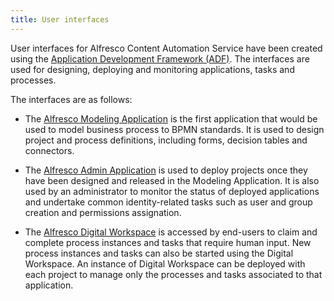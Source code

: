 ```yaml
---
title: User interfaces
---
```


User interfaces for Alfresco Content Automation Service have been created using the [Application Development Framework (ADF)](https://www.alfresco.com/platform/alfresco-application-development-framework-adf). The interfaces are used for designing, deploying and monitoring applications, tasks and processes.

The interfaces are as follows:

* The [Alfresco Modeling Application](../modeling/index.md) is the first application that would be used to model business process to BPMN standards. It is used to design project and process definitions, including forms, decision tables and connectors.

* The [Alfresco Admin Application](../administrator/index.md) is used to deploy projects once they have been designed and released in the Modeling Application. It is also used by an administrator to monitor the status of deployed applications and undertake common identity-related tasks such as user and group creation and permissions assignation.

* The [Alfresco Digital Workspace](https://docs.alfresco.com/adw/concepts/welcome-adw.html) is accessed by end-users to claim and complete process instances and tasks that require human input. New process instances and tasks can also be started using the Digital Workspace. An instance of Digital Workspace can be deployed with each project to manage only the processes and tasks associated to that application.
